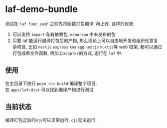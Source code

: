# laf-demo-bundle

测试在 `laf func push` 之前先将函数打包编译, 再上传. 这样的优势:

1. 可以支持 `import` 私有依赖包, `monorepo` 中未发布的包
2. 只要 laf 能运行编译打包后的产物, 那么理论上可以自由地开发和组织任意复杂项目, 比如 `nestjs` `express` `koa` `egg` `nextjs` `nuxtjs`等 web 框架, 都可以通过打包成单文件函数, 再加上`adapter`的方式, 运行在 `laf` 中.

## 使用

在主目录下执行 `pnpm run build` 编译整个项目.  
在 `apps/laf/dist` 可以找到编译产物进行测试

## 当前状态

编译打包之后的`mjs`可以正常运行, `cjs`无法运行.
